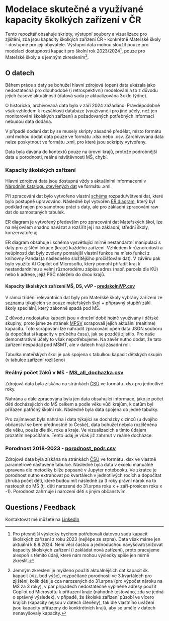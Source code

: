 # Modelace skutečné a využívané kapacity školkých zařízení v ČR

Tento repozitář obsahuje skripty, výstupní soubory a vizualizace pro zjištění, zda jsou kapacity školkých zařízení ČR - konkrétně Mateřské školy - dostupné pro její obyvatele. Výstupní data mohou sloužit pouze pro modelaci dostupnosti kapacit pro školní rok 2023/2024[^1], pouze pro Mateřské školy a s jemným zkreslením[^2].

[^1]: Pro přesnější výsledky bychom potřebovali datovou sadu kapacit školských zařízení z roku 2023 (nejlépe ze srpna). Data však máme jen aktuální k 8.8.2024. Není věcí častou a jednoduchou navyšovat/snižovat kapacity školských zařízení (i zakládat nová zařízení), proto pracujeme alespoň s těmito údaji, které nám mohou výsledky spíše jen mírně zkreslit.   

[^2]: Jemným zkreslení je myšleno použití aktuálnějších dat kapacit šk. kapacit (viz. bod výše), rozpočítané porodnosti ve 3.kvartálech pro zjištění, kolik dětí je cca narozených do 31.srpna (pro výpočet nároku na MŠ za 3 roky), v pár případech nedostatečně vyplněné adresy použit Copilot od Microsoftu k přiřazení kraje (náhodně testováno, zda se jedná o správný výsledek), v případě, že školské zařízení působí ve vícero krajích (kapacity nejsou v datech členěny), tak dle vlastního uvážení jsou kapacity přiřazeny do konktrétních krajů, aby se uměle v datech nenavyšovaly kapacity. 


## O datech
Během práce s daty se bohužel hlavní zdrojová (open) data ukázala jako nedostatečná pro dlouhodobé (i retrospektivní) modelování a to z důvodu jejich časové aktuálnosti (datová sada je aktualizována 3x do týdne). 

O historická, archivovaná data bylo v září 2024 zažádáno. Pravděpodobně však vzhledem k rozsáhlosti databáze (využívané i pro jiné účely, než jen monitorování školských zařízení) a požadovaných potřebných informací nebudou data dodána. 

V případě dodaní dat by se musely skripty zásadně předělat, místo formátu .xml mohou dodat data pouze ve formátu .xlsx nebo .csv.  Zarchivovaná data nelze poskytnout ve formátu .xml, pro které jsou sckripty vytvořeny. 

Data byla dávána do kontextů pouze na úrovni krajů, protože podrobnější data u porodnosti, reálné návštěvnosti MŠ, chybí. 

### Kapacity školských zařízení
Hlavní zdrojová data jsou dostupná vždy s aktuálními informacemi v [Národním katalogu otevřených dat](https://data.gov.cz/datov%C3%A1-sada?iri=https%3A%2F%2Fdata.gov.cz%2Fzdroj%2Fdatov%C3%A9-sady%2F00022985%2F63989c80e16fc31c77e23ab529c76b52#str%C3%A1nka-nenalezena) ve formátu .xml.

Při zpracování dat bylo vytvořeno vlastní [schéma](schemas_diagrams/diagram_dat_skol.jpeg) rozpadu/větvení dat, které bylo postupně upravováno.
Následně byl vytvořen [ER diagram](schemas_diagrams/ERD_tabulky.jpeg), který byl podklad nejen pro samotnou práci s daty, ale pro základní zpracování raw dat do samostaných tabulek. 

ER diagram je vytvořený především pro zpracování dat Mateřských škol, lze na něj ovšem snadno navázat a rozšířit jej i na základní, střední školy, konzervatoře aj. 

ER diagram obsahuje i schéma vysvětlující mírně nestandartní manipulaci s daty pro zjištění lokace (kraje) každého zařízení. Vzhledem k různorodosti a neúplnosti dat byly zvoleny pomalejší vlastní funkce na místo funkcí z knihovny Pandas(a následného složitějšího pročišťování dat). V závěru pak bylo využito AI Copilot od Microsoftu, který pomohl přiřadit kraj k nestandardnímu a velmi různorodému zápisu adres (např. parcela dle KÚ) nebo k adrese, jejíž PSČ náleželo do dvou krajů. 

#### Kapacity školských zařízení MŠ, DS, vVP - [predskolniVP.csv](output_files/predskolniVP.csv)
V rámci třídění relevantních dat byly pro Mateřské školy vybrány zařízení ze [seznamu](zarizeni_dokumentace.txt) týkajících se pouze mateřských škol + přípravný stupěň zákl. školy speciální, který zákonně spadá pod MŠ. 

Z důvodu nedostatku kapacit jsou v dnešní době hojně využívany i dětské skupiny, proto jsme ze stránek [MPSV](https://evidence.mpsv.cz/eEDS/index.php?list) scrapovali jejich aktuální (realtime) kapacitu. Toto scrapování lze nahradit zpracování open data JSON souboru (a dopočítat si kapacity v průběhu času), jak se později zjistilo. Pro naše demonstrativní účely to však nepotřebujeme. Na závěr nutno dodat, že tato zařízení nespadají pod MŠMT, ale v datech hrají zásadní roli. 

Tabulka mateřských škol je pak spojena s tabulkou kapacit dětských skupin (v tabulce zařízení rozlišeno)

### Reálný počet žáků v Mš - [MS_all_dochazka.csv](output_files/MS_all_dochazka.csv)
Zdrojová data byla získána na stránkách [ČSÚ](https://csu.gov.cz/) ve formátu .xlsx pro jednotlivé roky. 

Nahrána a dále zpracována byla jen data obsahující informace, jako je počet dětí docházejících do MŠ celkem a podle věku vůči krajům, k datům byl přiřazen patříčný školní rok. Následně byla data spojena do jedné tabulky.

Pro zajímavost byla nahrána i data týkající se docházky cizinců (u dvojího občanství se bere přednostně to České), data bohužel nebyla rozčlěněna dle věku, použe dle šk. roku a kraje. Ve vizualizacích s tímto údajem prozatím nepočítáme. Tento údaj je však již zahrnut v reálné docházce. 

### Porodnost 2018-2023 - [porodnost_podr.csv](output_files/porodnost_podr.csv)
Zdrojová data byla získána na stránkách [ČSÚ](https://csu.gov.cz/) ve formátu .xlsx ve vlastně parametrově nastavené tabulce. Následně byla data v excelu manuálně upravena dle metodiky blíže popsané v Jupyter notebooku. Ve zkratce je porodnost nutno extrahovat po kvartálech v jednotlivých rocích a dopočítat zhruba počet dětí, které budou mít následně za 3 roky právní nárok na to nastoupit do MŠ (tj. děti narozené do 31.srpna roku x + září-prosicen roku x -1). Porodnost zahrnuje i narození dětí s jiným občanstvím. 

## Questions / Feedback
Kontaktovat mě můžete na [LinkedIn](https://www.linkedin.com/in/klarabek/)